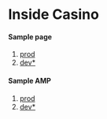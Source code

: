 # Inside Casino


#### Sample page

1. [prod](https://cdn.rawgit.com/nickjl/InsideCasino/master/app/index.html)
2. [dev*](https://rawgit.com/nickjl/InsideCasino/master/app/index.html)

#### Sample AMP

1. [prod](https://cdn.rawgit.com/nickjl/InsideCasino/master/app/indexamp.html)
2. [dev*](https://rawgit.com/nickjl/InsideCasino/master/app/indexamp.html)